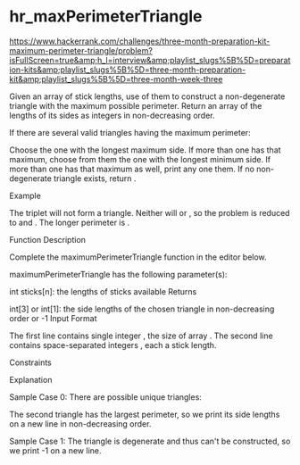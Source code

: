# hr_maxPerimeterTriangle
https://www.hackerrank.com/challenges/three-month-preparation-kit-maximum-perimeter-triangle/problem?isFullScreen=true&amp;h_l=interview&amp;playlist_slugs%5B%5D=preparation-kits&amp;playlist_slugs%5B%5D=three-month-preparation-kit&amp;playlist_slugs%5B%5D=three-month-week-three

Given an array of stick lengths, use  of them to construct a non-degenerate triangle with the maximum possible perimeter. Return an array of the lengths of its sides as  integers in non-decreasing order.

If there are several valid triangles having the maximum perimeter:

Choose the one with the longest maximum side.
If more than one has that maximum, choose from them the one with the longest minimum side.
If more than one has that maximum as well, print any one them.
If no non-degenerate triangle exists, return .

Example

The triplet  will not form a triangle. Neither will  or , so the problem is reduced to  and . The longer perimeter is .

Function Description

Complete the maximumPerimeterTriangle function in the editor below.

maximumPerimeterTriangle has the following parameter(s):

int sticks[n]: the lengths of sticks available
Returns

int[3] or int[1]: the side lengths of the chosen triangle in non-decreasing order or -1
Input Format

The first line contains single integer , the size of array .
The second line contains  space-separated integers , each a stick length.

Constraints

Explanation

Sample Case 0:
There are  possible unique triangles:

The second triangle has the largest perimeter, so we print its side lengths on a new line in non-decreasing order.

Sample Case 1:
The triangle  is degenerate and thus can't be constructed, so we print -1 on a new line.
